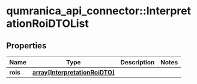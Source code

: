 # qumranica_api_connector::InterpretationRoiDTOList

## Properties
Name | Type | Description | Notes
------------ | ------------- | ------------- | -------------
**rois** | [**array[InterpretationRoiDTO]**](InterpretationRoiDTO.md) |  | 


